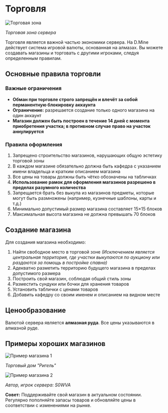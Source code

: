 # Торговля

![Торговая зона](/wiki-images/trade-area.jpg)

_Торговая зона сервера_

Торговля является важной частью экономики сервера. На D.Mine действует система игровой валюты, основанная на алмазах. Вы можете создавать магазины и торговать с другими игроками, следуя определенным правилам.

## Основные правила торговли

### Важные ограничения

- **Обман при торговле строго запрещён и влечёт за собой перманентную блокировку аккаунта**
- **Ограничение:** разрешается создание только одного магазина на один аккаунт
- **Магазин должен быть построен в течение 14 дней с момента приобретения участка; в противном случае право на участок аннулируется**

### Правила оформления

1. Запрещено строительство магазинов, нарушающих общую эстетику торговой зоны
2. В каждом магазине обязательно должна быть кафедра с указанием имени владельца и кратким описанием магазина
3. Все цены на товары должны быть чётко обозначены на табличках
4. **Использование рамок для оформления магазинов разрешено в пределах разумного количества**
5. Запрещается брать без выкупа из магазинов предметы, которые могут быть размножены (например, кузнечные шаблоны, карты и т.д.)
6. Минимально допустимый размер магазина составляет 15×15 блоков
7. Максимальная высота магазина не должна превышать 70 блоков

## Создание магазина

Для создания магазина необходимо:

1. Найти свободное место в торговой зоне _(Исключением является центральная территория, где участки выкупаются по аукциону или раздаются за помощь в постройке спавна)_
2. Адекватно разметить территорию будущего магазина в пределах допустимого размера
3. Построить свой магазин, соблюдая общий стиль зоны
4. Разместить сундуки или бочки для хранения товаров
5. Установить таблички с ценами товаров
6. Добавить кафедру со своим именем и описанием на видном месте

## Ценообразование

Валютой сервера является **алмазная руда**. Все цены указываются в алмазной руде.

## Примеры хороших магазинов

![Пример магазина 1](/wiki-images/shop-example1.jpg)

_Торговый дом "Ригель"_

![Пример магазина 2](/wiki-images/shop-example2.jpg)

_Автор, игрок сервера: S0WVA_

**Совет:** Поддерживайте свой магазин в актуальном состоянии. Регулярно пополняйте запасы товаров и обновляйте цены в соответствии с изменениями на рынке.
